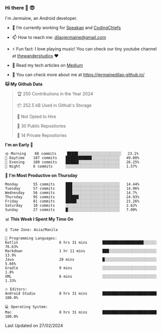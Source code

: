 ### Hi there 👋 😎
I'm Jermaine, an Android developer.

- 🔭 I’m currently working for [Speakap](https://www.speakap.com/) and [CodingChiefs](https://codingchiefs.com/en/)

- 📫 How to reach me: dilaojermaine@gmail.com

- ⚡ Fun fact: I love playing music! You can check our tiny youtube channel at [thewanderstudios](https://www.youtube.com/thewanderstudios) ♥️

- 📖 Read my tech articles on [Medium](https://jermainedilao.medium.com/)

- 👀 You can check more about me at https://jermainedilao.github.io/

<!--
**jermainedilao/jermainedilao** is a ✨ _special_ ✨ repository because its `README.md` (this file) appears on your GitHub profile.

Here are some ideas to get you started:

- 🔭 I’m currently working on ...
- 🌱 I’m currently learning ...
- 👯 I’m looking to collaborate on ...
- 🤔 I’m looking for help with ...
- 💬 Ask me about ...
- 📫 How to reach me: ...
- 😄 Pronouns: ...
- ⚡ Fun fact: ...
-->

<!--START_SECTION:waka-->
**🐱 My Github Data** 

> 🏆 250 Contributions in the Year 2024
 > 
> 📦 252.5 kB Used in Github's Storage 
 > 
> 🚫 Not Opted to Hire
 > 
> 📜 30 Public Repositories 
 > 
> 🔑 14 Private Repositories  
 > 
**I'm an Early 🐤** 

```text
🌞 Morning    88 commits     █████░░░░░░░░░░░░░░░░░░░░   23.1% 
🌆 Daytime    187 commits    ████████████░░░░░░░░░░░░░   49.08% 
🌃 Evening    100 commits    ██████░░░░░░░░░░░░░░░░░░░   26.25% 
🌙 Night      6 commits      ░░░░░░░░░░░░░░░░░░░░░░░░░   1.57%

```
📅 **I'm Most Productive on Thursday** 

```text
Monday       55 commits     ███░░░░░░░░░░░░░░░░░░░░░░   14.44% 
Tuesday      57 commits     ███░░░░░░░░░░░░░░░░░░░░░░   14.96% 
Wednesday    56 commits     ███░░░░░░░░░░░░░░░░░░░░░░   14.7% 
Thursday     95 commits     ██████░░░░░░░░░░░░░░░░░░░   24.93% 
Friday       81 commits     █████░░░░░░░░░░░░░░░░░░░░   21.26% 
Saturday     10 commits     ░░░░░░░░░░░░░░░░░░░░░░░░░   2.62% 
Sunday       27 commits     █░░░░░░░░░░░░░░░░░░░░░░░░   7.09%

```


📊 **This Week I Spent My Time On** 

```text
⌚︎ Time Zone: Asia/Manila

💬 Programming Languages: 
Kotlin                   6 hrs 31 mins       ███████████████████░░░░░░   76.63% 
Markdown                 1 hr 11 mins        ███░░░░░░░░░░░░░░░░░░░░░░   13.9% 
Java                     28 mins             █░░░░░░░░░░░░░░░░░░░░░░░░   5.66% 
Gradle                   9 mins              ░░░░░░░░░░░░░░░░░░░░░░░░░   1.8% 
XML                      6 mins              ░░░░░░░░░░░░░░░░░░░░░░░░░   1.33%

🔥 Editors: 
Android Studio           8 hrs 31 mins       █████████████████████████   100.0%

💻 Operating System: 
Mac                      8 hrs 31 mins       █████████████████████████   100.0%

```


 Last Updated on 27/02/2024
<!--END_SECTION:waka-->
